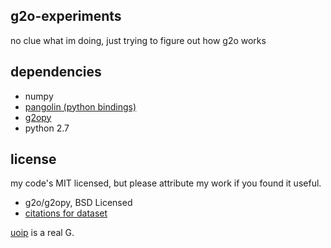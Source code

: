 g2o-experiments
---
no clue what im doing, just trying to figure out how g2o works


dependencies
---
 - numpy
 - [pangolin (python bindings)](https://github.com/uoip/pangolin)
 - [g2opy](https://github.com/uoip/g2opy)
 - python 2.7


license
---
my code's MIT licensed, but please attribute my work if you found it useful.
 - g2o/g2opy, BSD Licensed
 - [citations for dataset](data/dataset.md)

 [uoip](https://github.com/uoip) is a real G.
